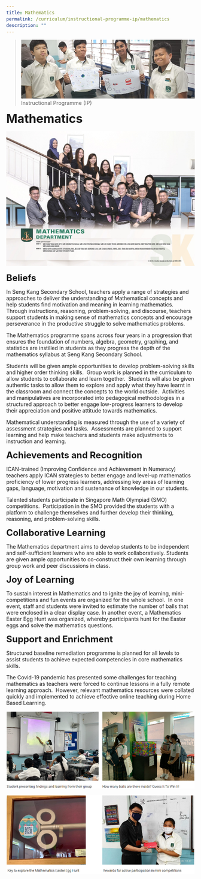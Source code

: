```yaml
---
title: Mathematics
permalink: /curriculum/instructional-programme-ip/mathematics
description: ""
---
```

>![](/images/Curriculum/Curriculum.jpg)
>Instructional Programme (IP)

**<font size=6>Mathematics</font>**

![](/images/Curriculum/Seng%20Kang_Department_Mathematics.jpg)

**<font size=5>Beliefs</font>**

In Seng Kang Secondary School, teachers apply a range of strategies and approaches to deliver the understanding of Mathematical concepts and help students find motivation and meaning in learning mathematics. Through instructions, reasoning, problem-solving, and discourse, teachers support students in making sense of mathematics concepts and encourage perseverance in the productive struggle to solve mathematics problems. 

The Mathematics programme spans across four years in a progression that ensures the foundation of numbers, algebra, geometry, graphing, and statistics are instilled in students as they progress the depth of the mathematics syllabus at Seng Kang Secondary School.

Students will be given ample opportunities to develop problem-solving skills and higher order thinking skills.  Group work is planned in the curriculum to allow students to collaborate and learn together.  Students will also be given authentic tasks to allow them to explore and apply what they have learnt in the classroom and connect the concepts to the world outside.  Activities and manipulatives are incorporated into pedagogical methodologies in a structured approach to better engage low-progress learners to develop their appreciation and positive attitude towards mathematics.  

Mathematical understanding is measured through the use of a variety of assessment strategies and tasks.  Assessments are planned to support learning and help make teachers and students make adjustments to instruction and learning.

**<font size=5>Achievements and Recognition</font>**

ICAN-trained (Improving Confidence and Achievement in Numeracy) teachers apply ICAN strategies to better engage and level-up mathematics proficiency of lower progress learners, addressing key areas of learning gaps, language, motivation and sustenance of knowledge in our students.

Talented students participate in Singapore Math Olympiad (SMO) competitions.  Participation in the SMO provided the students with a platform to challenge themselves and further develop their thinking, reasoning, and problem-solving skills.  

  
**<font size=5>Collaborative Learning</font>**

The Mathematics department aims to develop students to be independent and self-sufficient learners who are able to work collaboratively. Students are given ample opportunities to co-construct their own learning through group work and peer discussions in class. 

  
**<font size=5>Joy of Learning</font>**

To sustain interest in Mathematics and to ignite the joy of learning, mini-competitions and fun events are organized for the whole school.  In one event, staff and students were invited to estimate the number of balls that were enclosed in a clear display case. In another event, a Mathematics Easter Egg Hunt was organized, whereby participants hunt for the Easter eggs and solve the mathematics questions.

**<font size=5>Support and Enrichment</font>**

Structured baseline remediation programme is planned for all levels to assist students to achieve expected competencies in core mathematics skills. 

The Covid-19 pandemic has presented some challenges for teaching mathematics as teachers were forced to continue lessons in a fully remote learning approach.  However, relevant mathematics resources were collated quickly and implemented to achieve effective online teaching during Home Based Learning.

![](/images/Curriculum/Math%201.png)

![](/images/Curriculum/Math%202.png)